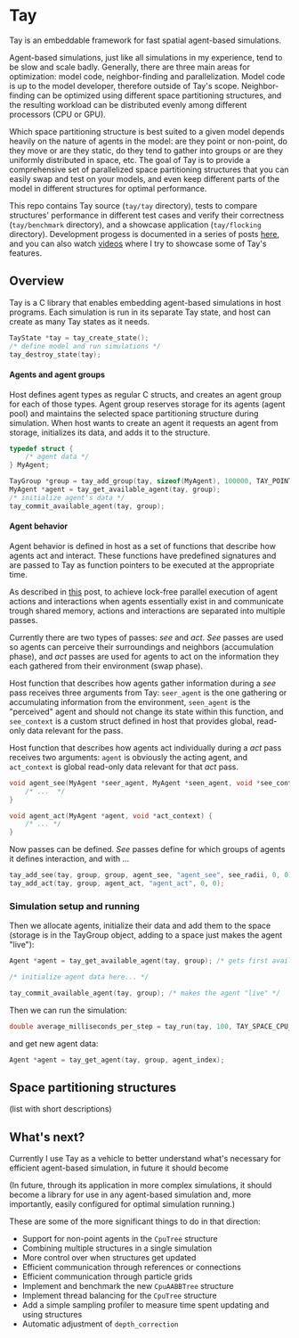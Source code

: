 # Tay

Tay is an embeddable framework for fast spatial agent-based simulations.

Agent-based simulations, just like all simulations in my experience, tend to be slow and scale badly. Generally, there are three main areas for optimization: model code, neighbor-finding and parallelization. Model code is up to the model developer, therefore outside of Tay's scope. Neighbor-finding can be optimized using different space partitioning structures, and the resulting workload can be distributed evenly among different processors (CPU or GPU).

Which space partitioning structure is best suited to a given model depends heavily on the nature of agents in the model: are they point or non-point, do they move or are they static, do they tend to gather into groups or are they uniformly distributed in space, etc. The goal of Tay is to provide a comprehensive set of parallelized space partitioning structures that you can easily swap and test on your models, and even keep different parts of the model in different structures for optimal performance.

This repo contains Tay source (`tay/tay` directory), tests to compare structures' performance in different test cases and verify their correctness (`tay/benchmark` directory), and a showcase application (`tay/flocking` directory). Development progess is documented in a series of posts [here](https://bcace.github.io), and you can also watch [videos](https://www.youtube.com/watch?v=DD93xIQqz5s) where I try to showcase some of Tay's features.

## Overview

Tay is a C library that enables embedding agent-based simulations in host programs. Each simulation is run in its separate Tay state, and host can create as many Tay states as it needs.

```C
TayState *tay = tay_create_state();
/* define model and run simulations */
tay_destroy_state(tay);
```

#### Agents and agent groups

Host defines agent types as regular C structs, and creates an agent group for each of those types. Agent group reserves storage for its agents (agent pool) and maintains the selected space partitioning structure during simulation. When host wants to create an agent it requests an agent from storage, initializes its data, and adds it to the structure.

```C
typedef struct {
    /* agent data */
} MyAgent;

TayGroup *group = tay_add_group(tay, sizeof(MyAgent), 100000, TAY_POINT);
MyAgent *agent = tay_get_available_agent(tay, group);
/* initialize agent's data */
tay_commit_available_agent(tay, group);
```

#### Agent behavior

Agent behavior is defined in host as a set of functions that describe how agents act and interact. These functions have predefined signatures and are passed to Tay as function pointers to be executed at the appropriate time.

As described in [this](https://bcace.github.io/ochre.html) post, to achieve lock-free parallel execution of agent actions and interactions when agents essentially exist in and communicate trough shared memory, actions and interactions are separated into multiple passes.

Currently there are two types of passes: *see* and *act*. *See* passes are used so agents can perceive their surroundings and neighbors (accumulation phase), and *act* passes are used for agents to act on the information they each gathered from their environment (swap phase).

Host function that describes how agents gather information during a *see* pass receives three arguments from Tay: `seer_agent` is the one gathering or accumulating information from the environment, `seen_agent` is the "perceived" agent and should not change its state within this function, and `see_context` is a custom struct defined in host that provides global, read-only data relevant for the pass.

Host function that describes how agents act individually during a *act* pass receives two arguments: `agent` is obviously the acting agent, and `act_context` is global read-only data relevant for that *act* pass.

```C
void agent_see(MyAgent *seer_agent, MyAgent *seen_agent, void *see_context) {
    /* ...  */
}

void agent_act(MyAgent *agent, void *act_context) {
    /* ... */
}
```

Now passes can be defined. *See* passes define for which groups of agents it defines interaction, and with ...

```C
tay_add_see(tay, group, group, agent_see, "agent_see", see_radii, 0, 0);
tay_add_act(tay, group, agent_act, "agent_act", 0, 0);
```

### Simulation setup and running

Then we allocate agents, initialize their data and add them to the space (storage is in the TayGroup object, adding to a space just makes the agent "live"):

```C
Agent *agent = tay_get_available_agent(tay, group); /* gets first available "dead" agent from storage */

/* initialize agent data here... */

tay_commit_available_agent(tay, group); /* makes the agent "live" */
```

Then we can run the simulation:

```C
double average_milliseconds_per_step = tay_run(tay, 100, TAY_SPACE_CPU_GRID, 1);
```

and get new agent data:

```C
Agent *agent = tay_get_agent(tay, group, agent_index);
```

## Space partitioning structures

(list with short descriptions)

## What's next?

Currently I use Tay as a vehicle to better understand what's necessary for efficient agent-based simulation, in future it should become

(In future, through its application in more complex simulations, it should become a library for use in any agent-based simulation and, more importantly, easily configured for optimal simulation running.)

These are some of the more significant things to do in that direction:

* Support for non-point agents in the `CpuTree` structure
* Combining multiple structures in a single simulation
* More control over when structures get updated
* Efficient communication through references or connections
* Efficient communication through particle grids
* Implement and benchmark the new `CpuAABBTree` structure
* Implement thread balancing for the `CpuTree` structure
* Add a simple sampling profiler to measure time spent updating and using structures
* Automatic adjustment of `depth_correction`
